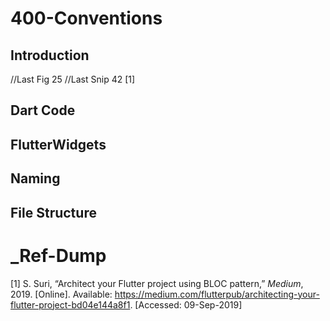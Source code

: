 # 400-Conventions

## Introduction

//Last Fig 25
//Last Snip 42 \[1\]

## Dart Code

## FlutterWidgets

## Naming

## File Structure

# \_Ref-Dump

<div id="refs" class="references">

<div id="ref-suriArchitectYourFlutter2019">

\[1\] S. Suri, “Architect your Flutter project using BLOC pattern,” *Medium*, 2019. \[Online\]. Available: <https://medium.com/flutterpub/architecting-your-flutter-project-bd04e144a8f1>. \[Accessed: 09-Sep-2019\]

</div>

</div>
